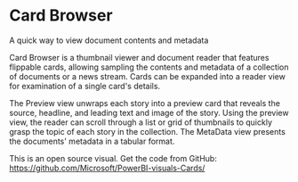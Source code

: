 # Card Browser
A quick way to view document contents and metadata

Card Browser is a thumbnail viewer and document reader that features flippable cards, allowing sampling the contents and metadata of a collection of documents or a news stream.  Cards can be expanded into a reader view for examination of a single card's details.

The Preview view unwraps each story into a preview card that reveals the source, headline, and leading text and image of the story. Using the preview view, the reader can scroll through a list or grid of thumbnails to quickly grasp the topic of each story in the collection.  The MetaData view presents the documents' metadata in a tabular format.

This is an open source visual. Get the code from GitHub: https://github.com/Microsoft/PowerBI-visuals-Cards/